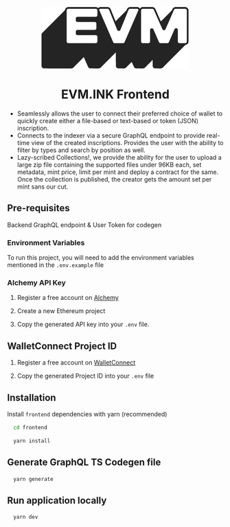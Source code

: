 <div align="center">
  <a href="https://evm.ink">
    <img src="https://github.com/evm-ink/frontend/blob/0c6003e1619dc920b8854852c5187fdb95d965f3/src/assets/app-logo.svg" alt="evm.ink" />
  </a>

  <h1>EVM.INK Frontend</h1>
  <ul align="left">
    <li>Seamlessly allows the user to connect their preferred choice of wallet to quickly create either a file-based or text-based or token (JSON) inscription.</li>
    <li>Connects to the indexer via a secure GraphQL endpoint to provide real-time view of the created inscriptions. Provides the user with the ability to filter by types and search by position as well.</li>
    <li>Lazy-scribed Collections!, we provide the ability for the user to upload a large zip file containing the supported files under 96KB each, set metadata, mint price, limit per mint and deploy a contract for the same. Once the collection is published, the creator gets the amount set per mint sans our cut.</li>
  </ul>
</div>

## Pre-requisites

Backend GraphQL endpoint & User Token for codegen

### Environment Variables

To run this project, you will need to add the environment variables mentioned in the `.env.example` file

### Alchemy API Key

1. Register a free account on [Alchemy](https://www.alchemy.com/)

2. Create a new Ethereum project

3. Copy the generated API key into your `.env` file.

## WalletConnect Project ID

1. Register a free account on [WalletConnect](https://cloud.walletconnect.com/app)

2. Copy the generated Project ID into your `.env` file

## Installation

Install `frontend` dependencies with yarn (recommended)

```bash
  cd frontend
```

```bash
  yarn install
```

## Generate GraphQL TS Codegen file

```bash
  yarn generate
```

## Run application locally

```bash
  yarn dev
```

